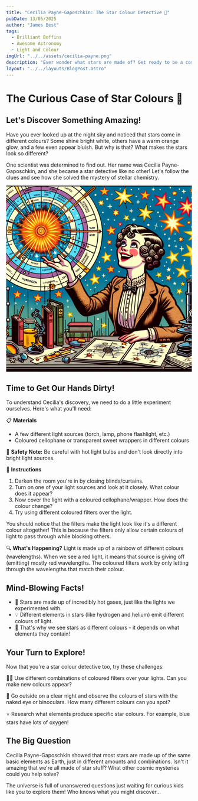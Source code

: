 ```yaml
---
title: "Cecilia Payne-Gaposchkin: The Star Colour Detective 🌟"
pubDate: 13/05/2025
author: "James Best"
tags:
  - Brilliant Boffins
  - Awesome Astronomy
  - Light and Colour
imgUrl: "../../assets/cecilia-payne.png"
description: "Ever wonder what stars are made of? Get ready to be a cosmic detective and find out how one brilliant scientist cracked the case of stellar chemistry!"
layout: "../../layouts/BlogPost.astro"
---
```


# The Curious Case of Star Colours 🔎

## Let's Discover Something Amazing!

Have you ever looked up at the night sky and noticed that stars come in different colours? Some shine bright white, others have a warm orange glow, and a few even appear bluish. But why is that? What makes the stars look so different?

One scientist was determined to find out. Her name was Cecilia Payne-Gaposchkin, and she became a star detective like no other! Let's follow the clues and see how she solved the mystery of stellar chemistry.

![Cecilia Payne](../../assets/cecilia-payne.png)

## Time to Get Our Hands Dirty!

To understand Cecilia's discovery, we need to do a little experiment ourselves. Here's what you'll need:

📋 **Materials**

- A few different light sources (torch, lamp, phone flashlight, etc.)
- Coloured cellophane or transparent sweet wrappers in different colours

🛑 **Safety Note:** Be careful with hot light bulbs and don't look directly into bright light sources.

📝 **Instructions**

1. Darken the room you're in by closing blinds/curtains.
2. Turn on one of your light sources and look at it closely. What colour does it appear?
3. Now cover the light with a coloured cellophane/wrapper. How does the colour change?
4. Try using different coloured filters over the light.

You should notice that the filters make the light look like it's a different colour altogether! This is because the filters only allow certain colours of light to pass through while blocking others.

🔍 **What's Happening?** Light is made up of a rainbow of different colours (wavelengths). When we see a red light, it means that source is giving off (emitting) mostly red wavelengths. The coloured filters work by only letting through the wavelengths that match their colour.

## Mind-Blowing Facts!

- 🤯 Stars are made up of incredibly hot gases, just like the lights we experimented with.
- 💡 Different elements in stars (like hydrogen and helium) emit different colours of light.
- 🌄 That's why we see stars as different colours - it depends on what elements they contain!

## Your Turn to Explore!

Now that you're a star colour detective too, try these challenges:

🕵️‍♀️ Use different combinations of coloured filters over your lights. Can you make new colours appear?

🔭 Go outside on a clear night and observe the colours of stars with the naked eye or binoculars. How many different colours can you spot?

⭐ Research what elements produce specific star colours. For example, blue stars have lots of oxygen!

## The Big Question

Cecilia Payne-Gaposchkin showed that most stars are made up of the same basic elements as Earth, just in different amounts and combinations. Isn't it amazing that we're all made of star stuff? What other cosmic mysteries could you help solve?

The universe is full of unanswered questions just waiting for curious kids like you to explore them! Who knows what you might discover...
